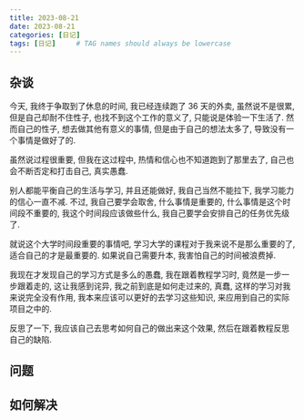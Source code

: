 ```yaml
---
title: 2023-08-21
date: 2023-08-21
categories: [日记]
tags: [日记]     # TAG names should always be lowercase
---
```


## 杂谈

今天, 我终于争取到了休息的时间, 我已经连续跑了 36 天的外卖, 虽然说不是很累, 但是自己却耐不住性子, 也找不到这个工作的意义了, 只能说是体验一下生活了. 然而自己的性子, 想去做其他有意义的事情, 但是由于自己的想法太多了, 导致没有一个事情是做好了的.

虽然说过程很重要, 但我在这过程中, 热情和信心也不知道跑到了那里去了, 自己也会不断否定和打击自己, 真实愚蠢.

别人都能平衡自己的生活与学习, 并且还能做好, 我自己当然不能拉下, 我学习能力的信心一直不减. 不过, 我自己要学会取舍, 什么事情是重要的, 什么事情是这个时间段不重要的, 我这个时间段应该做些什么, 我自己要学会安排自己的任务优先级了.

就说这个大学时间段重要的事情吧, 学习大学的课程对于我来说不是那么重要的了, 适合自己的才是最重要的. 如果说自己需要升本, 我害怕自己的时间被浪费掉.

我现在才发现自己的学习方式是多么的愚蠢, 我在跟着教程学习时, 竟然是一步一步跟着走的, 这让我感到诧异, 我之前到底是如何走过来的, 真蠢, 这样的学习对我来说完全没有作用, 我本来应该可以更好的去学习这些知识, 来应用到自己的实际项目之中的.

反思了一下, 我应该自己去思考如何自己的做出来这个效果, 然后在跟着教程反思自己的缺陷.

## 问题

## 如何解决
